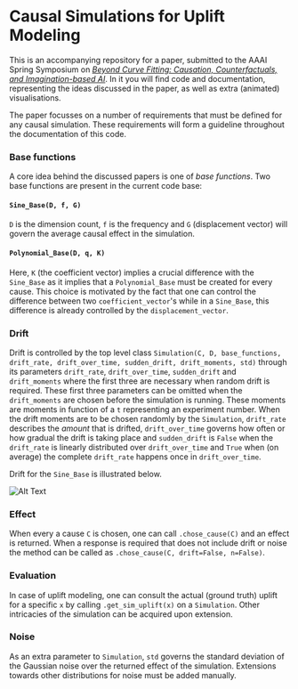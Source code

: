 # Causal Simulations for Uplift Modeling
This is an accompanying repository for a paper, submitted to the AAAI Spring Symposium on [_Beyond Curve Fitting: Causation, Counterfactuals, and Imagination-based AI_](https://why19.causalai.net). In it you will find code and documentation, representing the ideas discussed in the paper, as well as extra (animated) visualisations. 

The paper focusses on a number of requirements that must be defined for any causal simulation. These requirements will form a guideline throughout the documentation of this code.

### Base functions
A core idea behind the discussed papers is one of _base functions_. Two base functions are present in the current code base:
#### `Sine_Base(D, f, G)`
`D` is the dimension count, `f` is the frequency and `G` (displacement vector) will govern the average causal effect in the simulation. 
#### `Polynomial_Base(D, q, K)`
Here, `K` (the coefficient vector) implies a crucial difference with the `Sine_Base` as it implies that a `Polynomial_Base` must be created for every cause. This choice is motivated by the fact that one can control the difference between two `coefficient_vector`'s while in a `Sine_Base`, this difference is already controlled by the `displacement_vector`.

### Drift
Drift is controlled by the top level class `Simulation(C, D, base_functions, drift_rate, drift_over_time, sudden_drift, drift_moments, std)` through its parameters `drift_rate`, `drift_over_time`, `sudden_drift` and `drift_moments` where the first three are necessary when random drift is required. These first three parameters can be omitted when the `drift_moments` are chosen before the simulation is running. These moments are moments in function of a `t` representing an experiment number. When the drift moments are to be chosen randomly by the `Simulation`, `drift_rate` describes the _amount_ that is drifted, `drift_over_time` governs how often or how gradual the drift is taking place and `sudden_drift` is `False` when the `drift_rate` is linearly distributed over `drift_over_time` and `True` when (on average) the complete `drift_rate` happens once in `drift_over_time`.

Drift for the `Sine_Base` is illustrated below.

![Alt Text](https://media.giphy.com/media/37QNktv30GTzdGnPgA/giphy.gif)

### Effect
When every a cause `C` is chosen, one can call `.chose_cause(C)` and an effect is returned. When a response is required that does not include drift or noise the method can be called as `.chose_cause(C, drift=False, n=False)`.

### Evaluation
In case of uplift modeling, one can consult the actual (ground truth) uplift for a specific `x` by calling `.get_sim_uplift(x)` on a `Simulation`. Other intricacies of the simulation can be acquired upon extension.

### Noise
As an extra parameter to `Simulation`, `std` governs the standard deviation of the Gaussian noise over the returned effect of the simulation. Extensions towards other distributions for noise must be added manually.